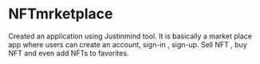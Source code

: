 # NFTmrketplace

Created an application using Justinmind tool.
It is basically a market place app where users can create an account, sign-in , sign-up.
Sell NFT , buy NFT and even add NFTs to favorites.
